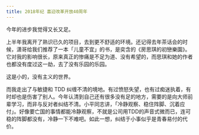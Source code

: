```yaml
---
title: 2018年纪 喜迎改革开放40周年
---
```


今年的进步我觉得又长又足。

上半年我离开了熟识已久的项目，去到更不舒适的环境。还记得去年茶话会的时候，潇哥给我们推荐了一本「儿童不宜」的书，是奕含的《房思琪的初戀樂園》。它对我的影响很长，原来真正的惨痛是不足为道、没有希望的，而思琪和她的作者也都没有度过这一劫，去了没有乐园的乐园。

这是小的，没有主义的世界。

而我走出了与敏捷和 TDD 纠缠不清的境地。有过愤怒失望，也有过痴迷执着，有时却也是伤害了别人。今年认清到自己还有很多没有足的地方，需要的是向大师前辈学习，而非与反对者纠结不清。小平同志讲，「冷静观察、稳住阵脚、沉着应付」。好像要亡国的事情都能冷静观察，不就是公司用TDD的声音式微而已，连可稳的阵脚都没有，冷静一下不难吧。如此一想，纠结于小事似乎是青春易付的代价。
